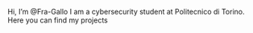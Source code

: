 Hi, I’m @Fra-Gallo
I am a cybersecurity student at Politecnico di Torino. Here you can find my projects

<!---
Fra-Gallo/Fra-Gallo is a ✨ special ✨ repository because its `README.md` (this file) appears on your GitHub profile.
You can click the Preview link to take a look at your changes.
--->
